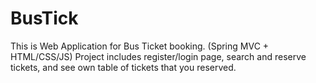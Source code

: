 # BusTick

This is Web Application for Bus Ticket booking. (Spring MVC + HTML/CSS/JS)
Project includes register/login page, search and reserve tickets, and see own table of tickets that you reserved.
